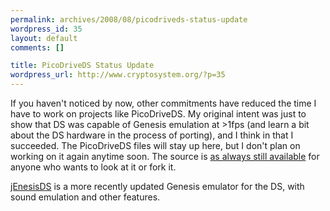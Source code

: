 ```yaml
--- 
permalink: archives/2008/08/picodriveds-status-update
wordpress_id: 35
layout: default
comments: []

title: PicoDriveDS Status Update
wordpress_url: http://www.cryptosystem.org/?p=35
---
```

If you haven't noticed by now, other commitments have reduced the time I have to work on projects like PicoDriveDS. My original intent was just to show that DS was capable of Genesis emulation at >1fps (and learn a bit about the DS hardware in the process of porting), and I think in that I succeeded. The PicoDriveDS files will stay up here, but I don't plan on working on it again anytime soon. The source is [as always still available](https://picodriveds.bountysource.com/) for anyone who wants to look at it or fork it.

[jEnesisDS](http://www.workingdesign.de/projects/jenesisds.php) is a more recently updated Genesis emulator for the DS, with sound emulation and other features. 
